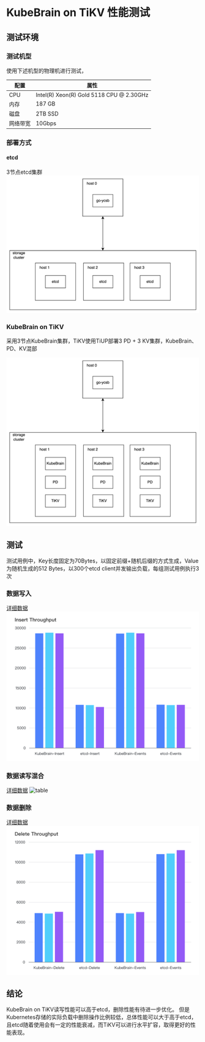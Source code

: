 # KubeBrain on TiKV 性能测试

## 测试环境

### 测试机型

使用下述机型的物理机进行测试，

| 配置    | 属性                                       |
|-------|------------------------------------------|
| CPU   | Intel(R) Xeon(R) Gold 5118 CPU @ 2.30GHz |
| 内存    | 187 GB                                   |
| 磁盘    | 2TB SSD                                  |
| 网络带宽  | 10Gbps                                   |

### 部署方式

#### etcd

3节点etcd集群
![benchmark_etcd-deployment](./images/benchmark_etcd_deployment.png)

### KubeBrain on TiKV

采用3节点KubeBrain集群，TiKV使用TiUP部署3 PD + 3 KV集群，KubeBrain、PD、KV混部

![benchmark_kube_brain_on_tikv_deployment](./images/benchmark_kube_brain_on_tikv_deployment.png)

## 测试

测试用例中，Key长度固定为70Bytes，以固定前缀+随机后缀的方式生成，Value为随机生成的512 Bytes，以300个etcd client并发输出负载，每组测试用例执行3次

### 数据写入

[详细数据](./data/benchmark_insert.csv)
![table](./images/benchmark_table_graph/benchmark_workload_insert_throughput.png)

### 数据读写混合

[详细数据](./data/benchmark_rw.csv)
![table](./images/benchmark_table_graph/benchmark_workload_ir_throughput.png)

### 数据删除

[详细数据](./data/benchmark_delete.csv)
![table](./images/benchmark_table_graph/benchmark_workload_delete_throughput.png)

## 结论

KubeBrain on TiKV读写性能可以高于etcd，删除性能有待进一步优化。
但是Kubernetes存储的实际负载中删除操作比例较低，总体性能可以大于高于etcd，且etcd随着使用会有一定的性能衰减，而TiKV可以进行水平扩容，取得更好的性能表现。